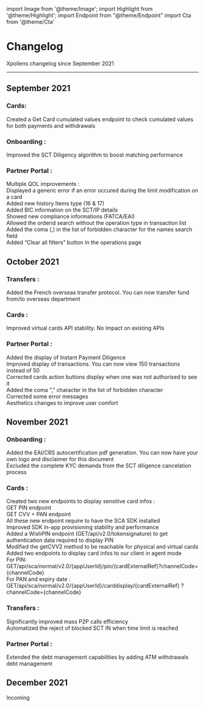 import Image from '@theme/Image';
import Highlight from '@theme/Highlight';
import Endpoint from "@theme/Endpoint"
import Cta from '@theme/Cta'

# Changelog

Xpollens changelog since September 2021

---

## September 2021

### Cards:
Created a Get Card cumulated values endpoint to check cumulated values for both payments and withdrawals

### Onboarding :
Improved the SCT Diligency algorithm to boost matching performance

### Partner Portal :
Multiple QOL improvements :  
Displayed a generic error if an error occured during the limit modification on a card  
Added new history Items type (16 & 17)  
Added BIC information on the SCT/IP details  
Showed new compliance informations (FATCA/EAI)  
Allowed the orderid search without the operation type in transaction list  
Added the coma (,) in the list of forbidden character for the names search field  
Added “Clear all filters" button in the operations page  

## October 2021
### Transfers :
Added the French overseas transfer protocol. You can now transfer fund from/to overseas department
### Cards :
Improved virtual cards API stability. No impact on existing APIs
### Partner Portal :
Added the display of Instant Payment Diligence  
Improved display of transactions. You can now view 150 transactions instead of 50  
Corrected cards action buttons display when one was not authorised to see it  
Added the coma "," character in the list of forbidden character  
Corrected some error messages  
Aesthetics changes to improve user comfort  

## November 2021
### Onboarding :
Added the EAI/CRS autocertification pdf generation. You can now have your own logo and disclaimer for this document  
Excluded the complete KYC demands from the SCT diligence cancelation process  

### Cards :
Created two new endpoints to display sensitive card infos :  
GET PIN endpoint  
GET CVV + PAN endpoint  
All these new endpoint require to have the SCA SDK installed  
Improved SDK in-app provisioning stability and performance  
Added a WishPIN endpoint (GET/api​/v2.0​/tokensignature) to get authentication data required to display PIN  
Modified the getCVV2 method to be reachable for physical and virtual cards  
Added two endpoints to display card infos to our client in agent mode  
For PIN:  
GET/api/sca/normal/v2.0/{appUserId}/pin/{cardExternalRef}?channelCode={channelCode}  
For PAN and expiry date :  
GET/api/sca/normal/v2.0/{appUserId}/carddisplay/{cardExternalRef} ?channelCode={channelCode}  

### Transfers :
Significantly improved mass P2P calls efficiency  
Automatized the reject of blocked SCT IN when time limit is reached  

### Partner Portal :
Extended the debt management capabilities by adding ATM withdrawals debt management  

## December 2021
Incoming
